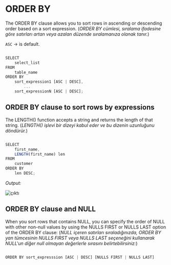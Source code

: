# ORDER BY

The ORDER BY clause allows you to sort rows in ascending or descending order based on a sort expression. (*ORDER BY cümlesi, sıralama ifadesine göre satırları artan veya azalan düzende sıralamanıza olanak tanır.*)

`ASC` -> is default.

```javascript

SELECT
	select_list
FROM
	table_name
ORDER BY
	sort_expression1 [ASC | DESC],
        ...
	sort_expressionN [ASC | DESC];

```

## ORDER BY clause to sort rows by expressions

The LENGTH() function accepts a string and returns the length of that string. (*LENGTH() işlevi bir dizeyi kabul eder ve bu dizenin uzunluğunu döndürür.*)

```javascript

SELECT 
	first_name,
	LENGTH(first_name) len
FROM
	customer
ORDER BY 
	len DESC;

```

*Output:*

![çıktı](https://www.postgresqltutorial.com/wp-content/uploads/2019/12/PostgreSQL-ORDER-BY-expressions.png)


## ORDER BY clause and NULL

When you sort rows that contains NULL, you can specify the order of NULL with other non-null values by using the NULLS FIRST or NULLS LAST option of the ORDER BY clause: (*NULL içeren satırları sıraladığınızda, ORDER BY yan tümcesinin NULLS FIRST veya NULLS LAST seçeneğini kullanarak NULL'un diğer null olmayan değerlerle sırasını belirtebilirsiniz:*)

```javascript

ORDER BY sort_expresssion [ASC | DESC] [NULLS FIRST | NULLS LAST]

```






